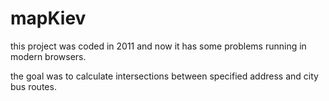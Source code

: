 # mapKiev

this project was coded in 2011 and now it has some problems running in modern 
browsers. 

the goal was to calculate intersections between specified address and city bus 
routes. 

